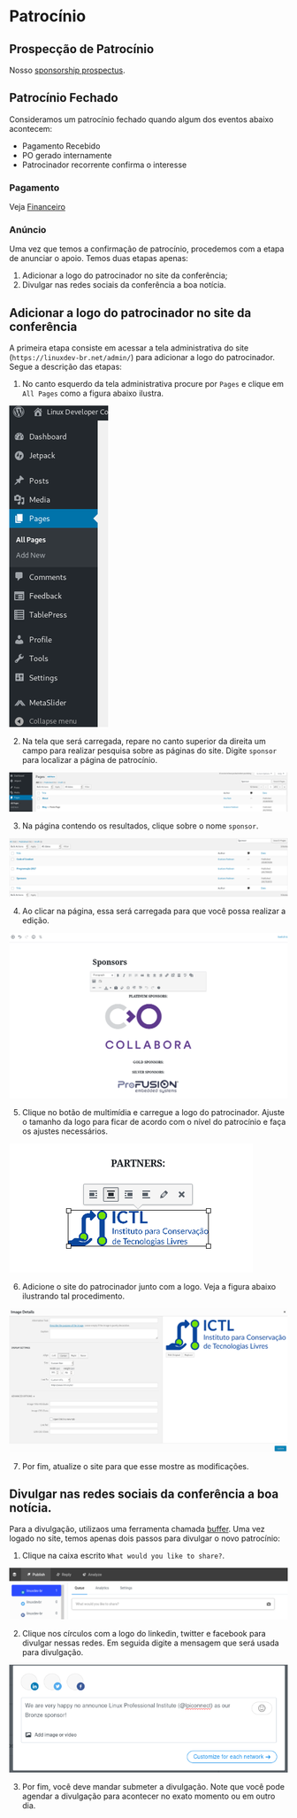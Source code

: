 # Patrocínio

## Prospecção de Patrocínio

Nosso [sponsorship prospectus](https://drive.google.com/open?id=1LB6kG72pypIjTGs3apLYR45MFrB4iYPAfx_4nCHznqs).

## Patrocínio Fechado

Consideramos um patrocínio fechado quando algum dos eventos abaixo acontecem:

* Pagamento Recebido
* PO gerado internamente
* Patrocinador recorrente confirma o interesse

### Pagamento

Veja [Financeiro](financeiro.md)

### Anúncio

Uma vez que temos a confirmação de patrocínio, procedemos com a etapa de
anunciar o apoio. Temos duas etapas apenas:

1. Adicionar a logo do patrocinador no site da conferência;
2. Divulgar nas redes sociais da conferência a boa notícia.

## Adicionar a logo do patrocinador no site da conferência

A primeira etapa consiste em acessar a tela administrativa do site
(`https://linuxdev-br.net/admin/`) para adicionar a logo do patrocinador. Segue
a descrição das etapas:

1. No canto esquerdo da tela administrativa procure por `Pages` e clique em
   `All Pages` como a figura abaixo ilustra.

![Alt text](figuras/procedimento_patrocinio/wp-1.png?raw=true "All Pages")

2. Na tela que será carregada, repare no canto superior da direita um campo
   para realizar pesquisa sobre as páginas do site. Digite `sponsor` para
   localizar a página de patrocínio.

![Alt text](figuras/procedimento_patrocinio/wp-2.png?raw=true "Search page")

3. Na página contendo os resultados, clique sobre o nome `sponsor`.

![Alt text](figuras/procedimento_patrocinio/wp-3.png?raw=true "sponsor")

4. Ao clicar na página, essa será carregada para que você possa realizar a
   edição.

![Alt text](figuras/procedimento_patrocinio/wp-4.png?raw=true "Sponsor page")

5. Clique no botão de multimídia e carregue a logo do patrocinador. Ajuste o
   tamanho da logo para ficar de acordo com o nível do patrocínio e faça os
   ajustes necessários.

![Alt text](figuras/procedimento_patrocinio/wp-5.png?raw=true "Logo")

6. Adicione o site do patrocinador junto com a logo. Veja a figura abaixo
   ilustrando tal procedimento.

![Alt text](figuras/procedimento_patrocinio/wp-6.png?raw=true "Link")

7. Por fim, atualize o site para que esse mostre as modificações.

## Divulgar nas redes sociais da conferência a boa notícia.

Para a divulgação, utilizaos uma ferramenta chamada
[buffer](https://buffer.com/). Uma vez logado no site, temos apenas dois passos
para divulgar o novo patrocínio:

1. Clique na caixa escrito `What would you like to share?`.

![Alt text](figuras/procedimento_patrocinio/buffer_1.png?raw=true "Publisher")

2. Clique nos círculos com a logo do linkedin, twitter e facebook para divulgar
   nessas redes. Em seguida digite a mensagem que será usada para divulgação.

![Alt text](figuras/procedimento_patrocinio/buffer_2.png?raw=true "Message")

3. Por fim, você deve mandar submeter a divulgação. Note que você pode agendar
   a divulgação para acontecer no exato momento ou em outro dia.
